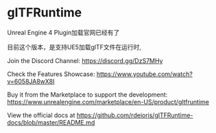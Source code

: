 ﻿# glTFRuntime
Unreal Engine 4 Plugin加载官网已经有了

目前这个版本，是支持UE5加载glTF文件在运行时,

Join the Discord Channel: https://discord.gg/DzS7MHy

Check the Features Showcase: https://www.youtube.com/watch?v=6058JA8wX8I

Buy it from the Marketplace to support the development: https://www.unrealengine.com/marketplace/en-US/product/gltfruntime

View the official docs at https://github.com/rdeioris/glTFRuntime-docs/blob/master/README.md
